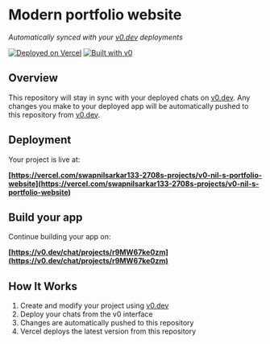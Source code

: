 # Modern portfolio website

*Automatically synced with your [v0.dev](https://v0.dev) deployments*

[![Deployed on Vercel](https://img.shields.io/badge/Deployed%20on-Vercel-black?style=for-the-badge&logo=vercel)](https://vercel.com/swapnilsarkar133-2708s-projects/v0-nil-s-portfolio-website)
[![Built with v0](https://img.shields.io/badge/Built%20with-v0.dev-black?style=for-the-badge)](https://v0.dev/chat/projects/r9MW67ke0zm)

## Overview

This repository will stay in sync with your deployed chats on [v0.dev](https://v0.dev).
Any changes you make to your deployed app will be automatically pushed to this repository from [v0.dev](https://v0.dev).

## Deployment

Your project is live at:

**[https://vercel.com/swapnilsarkar133-2708s-projects/v0-nil-s-portfolio-website](https://vercel.com/swapnilsarkar133-2708s-projects/v0-nil-s-portfolio-website)**

## Build your app

Continue building your app on:

**[https://v0.dev/chat/projects/r9MW67ke0zm](https://v0.dev/chat/projects/r9MW67ke0zm)**

## How It Works

1. Create and modify your project using [v0.dev](https://v0.dev)
2. Deploy your chats from the v0 interface
3. Changes are automatically pushed to this repository
4. Vercel deploys the latest version from this repository
